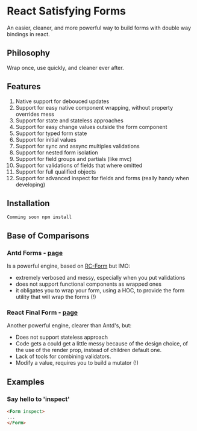 # React Satisfying Forms
An easier, cleaner, and more powerful way to build forms with double way bindings in react.

## Philosophy

Wrap once, use quickly, and cleaner ever after.

## Features

1. Native support for debouced updates
1. Support for easy native component wrapping, without property overrides mess
1. Support for state and stateless approaches
1. Support for easy change values outside the form component
1. Support for typed form state
1. Support for initial values
1. Support for sync and assync multiples validations
1. Support for nested form isolation
1. Support for field groups and partials (like mvc)
1. Support for validations of fields that where omitted
1. Support for full qualified objects
1. Support for advanced inspect for fields and forms (really handy when developing)

## Installation

` Comming soon npm install `

## Base of Comparisons

### Antd Forms - [page](https://ant.design/components/form/)
Is a powerful engine, based on [RC-Form](https://github.com/react-component/form) but IMO:

- extremely verbosed and messy, especially when you put validations
- does not support functional components as wrapped ones
- it obligates you to wrap your form, using a HOC, to provide the form utility that will wrap the forms (!)

### React Final Form - [page](https://github.com/final-form/react-final-form)

Another powerful engine, clearer than Antd's, but:
- Does not support stateless approach
- Code gets a could get a little messy because of the design choice, of the use of the render prop, instead of children default one.
- Lack of tools for combining validators.
- Modify a value, requires you to build a mutator (!)

## Examples
### Say hello to 'inspect'

```html
<Form inspect>
...
</Form>
```